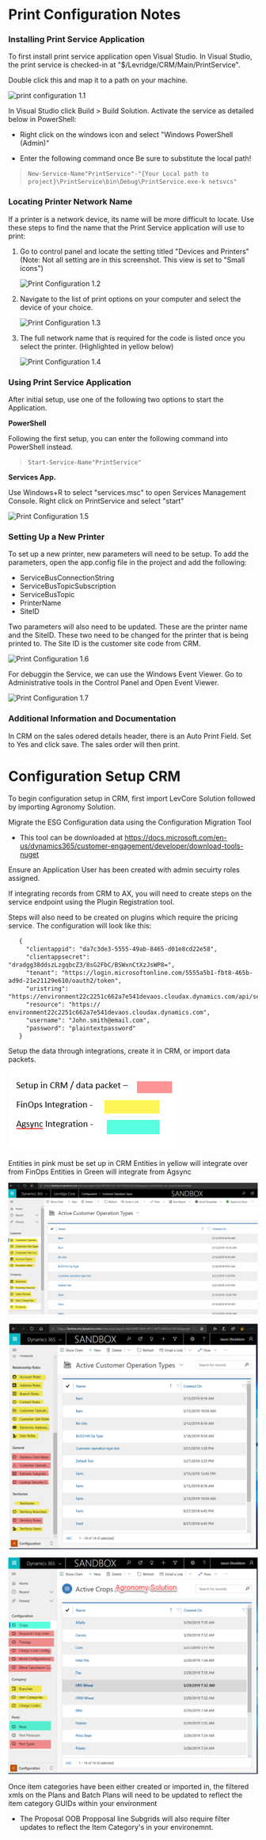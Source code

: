 # Print Configuration Notes
### Installing Print Service Application
To first install print service application open Visual Studio.
In Visual Studio, the print service is checked-in at "$/Levridge/CRM/Main/PrintService".

Double click this and map it to a path on your machine.

![print configuration 1.1](file:///C:/Users/emilys/Source/Repos/LevridgeIntegrationDocs/docs/assets/images/Print%20Configuration%201.1.png)

In Visual Studio click Build > Build Solution.
Activate the service as detailed below in PowerShell:

- Right click on the windows icon and select "Windows PowerShell (Admin)"

- Enter the following command once Be sure to substitute the local path!
    
>     New-Service-Name"PrintService"-"{Your Local path to project}\PrintService\bin\Debug\PrintService.exe-k netsvcs"
 
### Locating Printer Network Name
If a printer is a network device, its name will be more difficult to locate.
Use these steps to find the name that
the Print Service application will use to print:

1. Go to control panel and locate the setting titled "Devices and Printers"
(Note: Not all setting are in this screenshot. This view is set to "Small icons")

     ![Print Configuration 1.2](file:///C:/Users/emilys/Source/Repos/LevridgeIntegrationDocs/docs/assets/images/Print%20Configuration%201.2.png)

2. Navigate to the list of print options on your computer and select the device of your choice.

     ![Print Configuration 1.3](file:///C:/Users/emilys/Source/Repos/LevridgeIntegrationDocs/docs/assets/images/Print%20Configuration%201.3.png)

3. The full network name that is required for the code is listed once you select the printer. (Highlighted in yellow below)

     ![Print Configuration 1.4](file:///C:/Users/emilys/Source/Repos/LevridgeIntegrationDocs/docs/assets/images/Print%20Configuration%201.4.png)


### Using Print Service Application
After initial setup, use one of the following two options to start the Application.

**PowerShell**

Following the first setup, you can enter the following command into PowerShell instead.
    
>     Start-Service-Name"PrintService"

**Services App.**

Use Windows+R to select "services.msc" to open Services Management Console. Right click on PrintService and select "start"

![Print Configuration 1.5](file:///C:/Users/emilys/Source/Repos/LevridgeIntegrationDocs/docs/assets/images/Print%20Configuration%201.5.png)

### Setting Up a New Printer

To set up a new printer, new parameters will need to be setup. To add the parameters, open the app.config file in the project and add the following:

- ServiceBusConnectionString
- ServiceBusTopicSubscription
- ServiceBusTopic
- PrinterName
- SiteID

Two parameters will also need to be updated.
These are the printer name and the SiteID.
These two need to be changed for the printer that is being printed to.
The Site ID is the customer site code from CRM.

![Print Configuration 1.6](file:///C:/Users/emilys/Source/Repos/LevridgeIntegrationDocs/docs/assets/images/Print%20Configuration%201.6.png)

For debuggin the Service, we can use the Windows Event Viewer. Go to Administrative tools in the Control Panel and Open Event Viewer.

![Print Configuration 1.7](file:///C:/Users/emilys/Source/Repos/LevridgeIntegrationDocs/docs/assets/images/Print%20Configuration%201.7.png)

### Additional Information and Documentation

In CRM on the sales odered details header, there is an Auto Print Field. Set to Yes and click save. The sales order will then print. 
 

# Configuration Setup CRM
To begin configuration setup in CRM, first import LevCore Solution followed by importing
Agronomy Solution.

Migrate the ESG Configuration data using the Configuration Migration Tool
   - This tool can be downloaded at https://docs.microsoft.com/en-us/dynamics365/customer-engagement/developer/download-tools-nuget

Ensure an Application User has been created with admin secuirty roles assigned.

If integrating records from CRM to AX, you will need to create steps on the service endpoint using the Plugin Registration tool.

Steps will also need to be created on plugins which require the pricing service. The configuration will look like this:
```<language>
   {
     "clientappid": "da7c3de3-5555-49ab-8465-d01e8cd22e58",
     "clientappsecret": "dradgg38ddszLzgqbcZ3/8sG2FbC/BSWxnCtXzJsWP8=",
     "tenant": "https://login.microsoftonline.com/5555a5b1-fbt8-465b-ad9d-21e21129e610/oauth2/token",
     "uristring": "https://environment22c2251c662a7e541devaos.cloudax.dynamics.com/api/services/LevPricingServices/PricingService/getPricing",
     "resource": "https:// environment22c2251c662a7e541devaos.cloudax.dynamics.com",
     "username": "John.smith@email.com",
     "password": "plaintextpassword"
   }
```

Setup the data through integrations, create it in CRM, or import data packets.

![2.1](./assets/images/2.1.png)

Entities in pink must be set up in CRM
Entities in yellow will integrate over from FinOps
Entities in Green will integrate from Agsync

![2.2](./assets/images/2.2.png)

![2.3](./assets/images/2.3.png)

![2.4](./assets/images/2.4.png)

Once item categories have been either created or imported in, the filtered xmls on the Plans and Batch Plans will need to be updated to reflect the item category GUIDs within 
your environment
   
  - The Proposal OOB Propposal line Subgrids will also require filter updates to reflect the Item Category's in your environemnt.



 